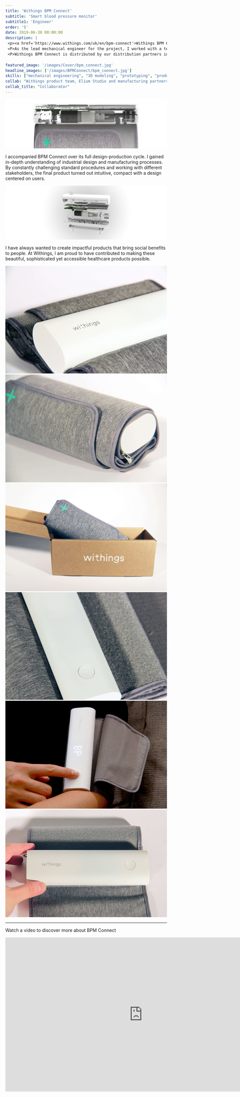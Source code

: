 ```yaml
---
title: 'Withings BPM Connect'
subtitle: 'Smart blood pressure monitor'
subtitle1: 'Engineer'
order: '5'
date: 2019-06-30 00:00:00
description: |
 <p><a href='https://www.withings.com/uk/en/bpm-connect'>Withings BPM Connect</a> is a smart blood pressure monitor that accurately captures systolic and diastolic blood pressure plus heart rate. The compact and intuitive design of BPM Connect makes it easy to monitor blood pressure both at home and on the way.</p>
 <P>As the lead mechanical engineer for the project, I worked with a team of engineers, designers and manufacturing partners to bring BPM Connect to the market.</P>
 <P>Withings BPM Connect is distributed by our distribution partners including Apple Store and FNAC.</P>

featured_image: '/images/Cover/bpm_connect.jpg'
headline_images: ['/images/BPMConnect/bpm_connect.jpg']
skills: ["mechanical engineering", "3D modeling", "prototyping", "product testing", "industrialisation","sourcing", "quality control"]
collab: "Withings product team, Elium Studio and manufacturing partners"
collab_title: "Collaborator"
---
```


![](/images/BPMConnect/compact.jpg)

I accompanied BPM Connect over its full design-production cycle. I gained in-depth understanding of industrial design and manufacturing processes.
By constantly challenging standard procedures and working with different stakeholders, the final product turned out intuitive, compact with a design centered on users.

![](/images/BPMConnect/explode.jpg)

I have always wanted to create impactful products that bring social benefits to people. At Withings, I am proud to have contributed to making these beautiful, sophisticated yet accessible healthcare products possible. 

<div class="gallery" data-columns="3">
	<img src="/images/BPMConnect/1.jpg">
	<img src="/images/BPMConnect/2.jpg">
	<img src="/images/BPMConnect/3.jpg">
	<img src="/images/BPMConnect/4.jpg">
	<img src="/images/BPMConnect/7.jpg">
	<img src="/images/BPMConnect/6.jpg">
</div>

---

Watch a video to discover more about BPM Connect

<iframe width="853" height="480" src="https://www.youtube.com/embed/VNNZsrbt_GQ" frameborder="0" allow="accelerometer; autoplay; encrypted-media; gyroscope; picture-in-picture" allowfullscreen></iframe>
